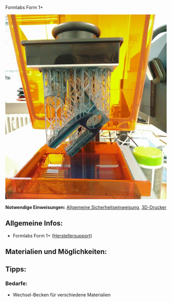 Formlabs Form 1+ 

![](img_3d-drucker/sla3.jpg)

**Notwendige Einweisungen:** [Allgemeine Sicherheitseinweisung](!de/Einweisungen_und_Regeln/Grundregeln/index), [3D-Drucker](!de/Einweisungen_und_Regeln/Einweisung_3D-Drucker/index)

## Allgemeine Infos:
- Formlabs Form 1+ [(Herstellersupport)](https://support.formlabs.com/hc/en-us/categories/115000003004)

## Materialien und Möglichkeiten:

## Tipps:

### Bedarfe:
- Wechsel-Becken für verschiedene Materialien
